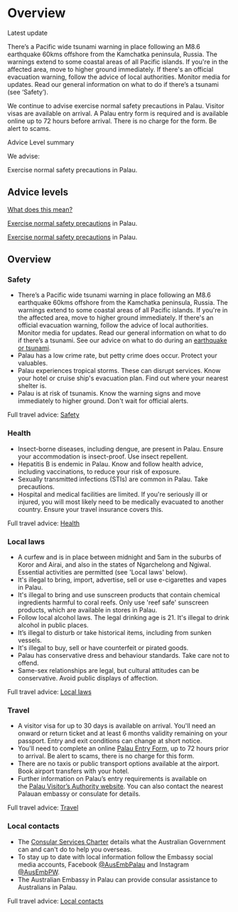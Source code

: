 # Overview

Latest update

There’s a Pacific wide tsunami warning in place following an M8.6 earthquake 60kms offshore from the Kamchatka peninsula, Russia. The warnings extend to some coastal areas of all Pacific islands. If you're in the affected area, move to higher ground immediately. If there's an official evacuation warning, follow the advice of local authorities. Monitor media for updates. Read our general information on what to do if there’s a tsunami (see ‘Safety’).  
  
We continue to advise exercise normal safety precautions in Palau. Visitor visas are available on arrival. A Palau entry form is required and is available online up to 72 hours before arrival. There is no charge for the form. Be alert to scams.

Advice Level summary

We advise:

Exercise normal safety precautions in Palau.

## Advice levels

[What does this mean?](/before-you-go/travel-advice-explained/)

[Exercise normal safety precautions](https://www.smartraveller.gov.au/consular-services/travel-advice-explained#level1) in Palau.

[Exercise normal safety precautions](https://www.smartraveller.gov.au/consular-services/travel-advice-explained#level1) in Palau.

## Overview

### Safety

* There’s a Pacific wide tsunami warning in place following an M8.6 earthquake 60kms offshore from the Kamchatka peninsula, Russia. The warnings extend to some coastal areas of all Pacific islands. If you're in the affected area, move to higher ground immediately. If there's an official evacuation warning, follow the advice of local authorities. Monitor media for updates. Read our general information on what to do if there’s a tsunami. See our advice on what to do during an [earthquake or tsunami](/node/345).
* Palau has a low crime rate, but petty crime does occur. Protect your valuables.
* Palau experiences tropical storms. These can disrupt services. Know your hotel or cruise ship's evacuation plan. Find out where your nearest shelter is.
* Palau is at risk of tsunamis. Know the warning signs and move immediately to higher ground. Don't wait for official alerts.

Full travel advice: [Safety](#safety)

### Health

* Insect-borne diseases, including dengue, are present in Palau. Ensure your accommodation is insect-proof. Use insect repellent.
* Hepatitis B is endemic in Palau. Know and follow health advice, including vaccinations, to reduce your risk of exposure.
* Sexually transmitted infections (STIs) are common in Palau. Take precautions.
* Hospital and medical facilities are limited. If you're seriously ill or injured, you will most likely need to be medically evacuated to another country. Ensure your travel insurance covers this.

Full travel advice: [Health](#health)

### Local laws

* A curfew and is in place between midnight and 5am in the suburbs of Koror and Airai, and also in the states of Ngarchelong and Ngiwal. Essential activities are permitted (see 'Local laws' below).
* It's illegal to bring, import, advertise, sell or use e-cigarettes and vapes in Palau.
* It's illegal to bring and use sunscreen products that contain chemical ingredients harmful to coral reefs. Only use 'reef safe' sunscreen products, which are available in stores in Palau.
* Follow local alcohol laws. The legal drinking age is 21. It's illegal to drink alcohol in public places.
* It’s illegal to disturb or take historical items, including from sunken vessels.
* It's illegal to buy, sell or have counterfeit or pirated goods.
* Palau has conservative dress and behaviour standards. Take care not to offend.
* Same-sex relationships are legal, but cultural attitudes can be conservative. Avoid public displays of affection.

Full travel advice: [Local laws](#local-laws)

### Travel

* A visitor visa for up to 30 days is available on arrival. You'll need an onward or return ticket and at least 6 months validity remaining on your passport. Entry and exit conditions can change at short notice.
* You'll need to complete an online [Palau Entry Form](http://www.palautravel.pw/), up to 72 hours prior to arrival. Be alert to scams, there is no charge for this form.
* There are no taxis or public transport options available at the airport. Book airport transfers with your hotel.
* Further information on Palau’s entry requirements is available on the [Palau Visitor’s Authority website](https://pristineparadisepalau.com/travelers-tips/). You can also contact the nearest Palauan embassy or consulate for details.

Full travel advice: [Travel](#travel)

### Local contacts

* The [Consular Services Charter](/node/46) details what the Australian Government can and can't do to help you overseas.
* To stay up to date with local information follow the Embassy social media accounts, Facebook [@AusEmbPalau](https://www.facebook.com/AusEmbPalau/) and Instagram [@AusEmbPW](https://www.instagram.com/ausembpw/).
* The Australian Embassy in Palau can provide consular assistance to Australians in Palau.

Full travel advice: [Local contacts](#local-contacts)